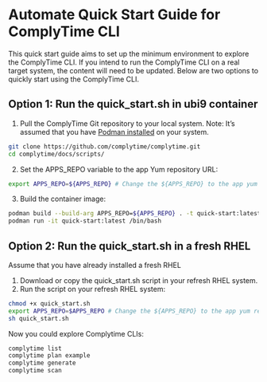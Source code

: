 # Automate Quick Start Guide for ComplyTime CLI

This quick start guide aims to set up the minimum environment to explore the ComplyTime CLI.
If you intend to run the ComplyTime CLI on a real target system, the content will need to be updated.
Below are two options to quickly start using the ComplyTime CLI.

## Option 1: Run the quick_start.sh in ubi9 container
1. Pull the ComplyTime Git repository to your local system.
Note: It’s assumed that you have [Podman installed](https://podman.io/docs/installation) on your system.
```bash
git clone https://github.com/complytime/complytime.git
cd complytime/docs/scripts/
```
2. Set the APPS_REPO variable to the app Yum repository URL:
```bash
export APPS_REPO=${APPS_REPO} # Change the ${APPS_REPO} to the app yum repo
```
3. Build the container image:
```bash
podman build --build-arg APPS_REPO=${APPS_REPO} . -t quick-start:latest
podman run -it quick-start:latest /bin/bash
```
## Option 2: Run the quick_start.sh in a fresh RHEL
Assume that you have already installed a fresh RHEL
1. Download or copy the quick_start.sh script in your refresh RHEL system.
2. Run the script on your refresh RHEL system:
```bash
chmod +x quick_start.sh
export APPS_REPO=$APPS_REPO # Change the ${APPS_REPO} to the app yum repo
sh quick_start.sh
```


Now you could explore Complytime CLIs:
```bash
complytime list
complytime plan example
complytime generate
complytime scan
```
